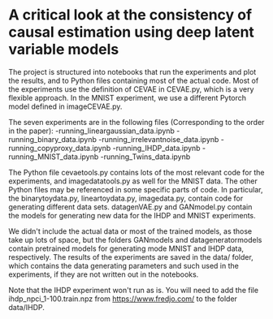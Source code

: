 # A critical look at the consistency of causal estimation using deep latent variable models 

The project is structured into notebooks that run the experiments and plot the results, and to Python files containing
most of the actual code. Most of the experiments use the definition of CEVAE in CEVAE.py, which is a very flexible
approach. In the MNIST experiment, we use a different Pytorch model defined in imageCEVAE.py. 

The seven experiments are in the following files (Corresponding to the order in the paper):
-running_lineargaussian_data.ipynb
-running_binary_data.ipynb
-running_irrelevantnoise_data.ipynb
-running_copyproxy_data.ipynb
-running_IHDP_data.ipynb
-running_MNIST_data.ipynb
-running_Twins_data.ipynb

The Python file cevaetools.py contains lots of the most relevant code for the experiments, and imagedatatools.py
as well for the MNIST data. The other Python files may be referenced in some specific parts of code. In particular,
the binarytoydata.py, lineartoydata.py, imagedata.py, contain code for generating different data sets. datagenVAE.py
and GANmodel.py contain the models for generating new data for the IHDP and MNIST experiments. 

We didn't include the actual data or most of the trained models, as those take up lots of space, but the folders
GANmodels and datageneratormodels contain pretrained models for generating mode MNIST and IHDP data, respectively.
The results of the experiments are saved in the data/ folder, which contains the data generating parameters and 
such used in the experiments, if they are not written out in the notebooks. 

Note that the IHDP experiment won't run as is. You will need to add the file ihdp_npci_1-100.train.npz from  https://www.fredjo.com/ to the folder data/IHDP. 
